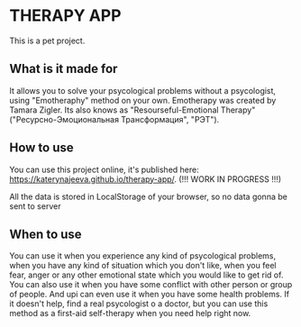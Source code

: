 # THERAPY APP

This is a pet project.

## What is it made for 

It allows you to solve your psycological problems without a psycologist, using "Emotheraphy" method on your own. Emotherapy was created by Tamara Zigler. Its also knows as "Resourseful-Emotional Therapy" ("Ресурсно-Эмоциональная Трансформация", "РЭТ").

## How to use

You can use this project online, it's published here: https://katerynajeeva.github.io/therapy-app/.  (!!! WORK IN PROGRESS !!!)

All the data is stored in LocalStorage of your browser, so no data gonna be sent to server

## When to use

You can use it when you experience any kind of psycological problems, when you have any kind of situation which you don't like, when you feel fear, anger or any other emotional state which you would like to get rid of. You can also use it when you have some conflict with other person or group of people. And upi can even use it when you have some health problems. If it doesn't help, find a real psycologist o a doctor, but you can use this method as a first-aid self-therapy when you need help right now.
